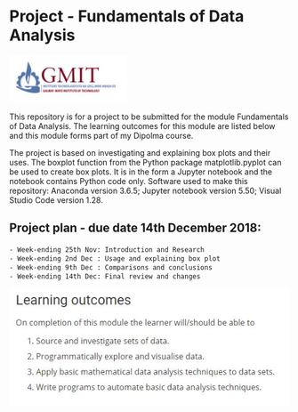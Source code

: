 # Project - Fundamentals of Data Analysis

![GMIT](https://raw.githubusercontent.com/mikequaid/data/master/GMIT.JPG)

This repository is for a project to be submitted for the module Fundamentals of Data Analysis.
The learning outcomes for this module are listed below and this module forms part of my Dipolma course.

The project is based on investigating and explaining box plots and their uses.
The boxplot function from the Python package matplotlib.pyplot can be used to create box plots.
It is in the form a Jupyter notebook and the notebook contains Python code only.
Software used to make this repository: Anaconda version 3.6.5; Jupyter notebook version 5.50; Visual Studio Code version 1.28.

## Project plan - due date 14th December 2018:
	- Week-ending 25th Nov: Introduction and Research
	- Week-ending 2nd Dec : Usage and explaining box plot
	- Week-ending 9th Dec : Comparisons and conclusions
	- Week-ending 14th Dec: Final review and changes

![learning outcomes](https://raw.githubusercontent.com/mikequaid/data/master/outcomes2.JPG)
